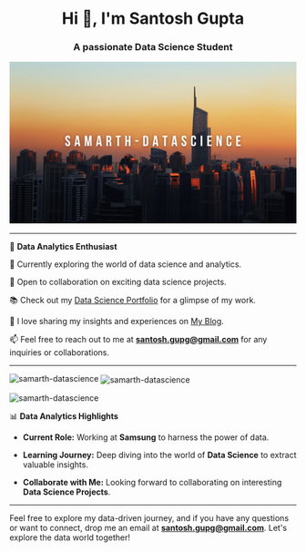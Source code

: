 <h1 align="center">Hi 👋, I'm Santosh Gupta</h1>
<h3 align="center">A passionate Data Science Student</h3>

<p align="left"> <img src="https://github.com/Samarth-DataScience/samarth-datascience/blob/main/You%20Think%20Big%2C%20You%20Get%20Big%20(1).png" alt="samarth-datascience" /> </p>

---

🔬 **Data Analytics Enthusiast**

🌱 Currently exploring the world of data science and analytics.

👯 Open to collaboration on exciting data science projects.

📚 Check out my [Data Science Portfolio](https://samarth-datascience.github.io/portfolio/) for a glimpse of my work.

📝 I love sharing my insights and experiences on [My Blog](https://samarth-datascience.github.io/portfolio/).

📫 Feel free to reach out to me at **santosh.gupg@gmail.com** for any inquiries or collaborations.

---
<p><img align="left" src="https://github-readme-stats.vercel.app/api/top-langs?username=samarth-datascience&show_icons=true&locale=en&layout=compact" alt="samarth-datascience" /></p>

<p>&nbsp;<img align="center" src="https://github-readme-stats.vercel.app/api?username=samarth-datascience&show_icons=true&locale=en" alt="samarth-datascience" /></p>

<p><img align="center" src="https://github-readme-streak-stats.herokuapp.com/?user=samarth-datascience&" alt="samarth-datascience" /></p>


📊 **Data Analytics Highlights**

- **Current Role:** Working at **Samsung** to harness the power of data.

- **Learning Journey:** Deep diving into the world of **Data Science** to extract valuable insights.

- **Collaborate with Me:** Looking forward to collaborating on interesting **Data Science Projects**.

---


Feel free to explore my data-driven journey, and if you have any questions or want to connect, drop me an email at **santosh.gupg@gmail.com**. Let's explore the data world together!
